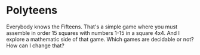 # Polyteens
Everybody knows the Fifteens. That's a simple game where you must assemble in order 15 squares with numbers 1-15 in a square 4x4. And I explore a mathematic side of that game. Which games are decidable or not? How can I change that?
